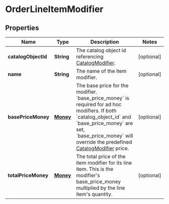 
# OrderLineItemModifier

## Properties
Name | Type | Description | Notes
------------ | ------------- | ------------- | -------------
**catalogObjectId** | **String** | The catalog object id referencing [CatalogModifier](#type-catalogmodifier). |  [optional]
**name** | **String** | The name of the item modifier. |  [optional]
**basePriceMoney** | [**Money**](Money.md) | The base price for the modifier.  &#x60;base_price_money&#x60; is required for ad hoc modifiers. If both &#x60;catalog_object_id&#x60; and &#x60;base_price_money&#x60; are set, &#x60;base_price_money&#x60; will override the predefined [CatalogModifier](#type-catalogmodifier) price. |  [optional]
**totalPriceMoney** | [**Money**](Money.md) | The total price of the item modifier for its line item. This is the modifier&#39;s base_price_money multiplied by the line item&#39;s quantity. |  [optional]



